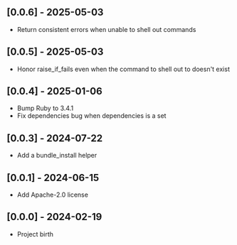 ## [0.0.6] - 2025-05-03

- Return consistent errors when unable to shell out commands

## [0.0.5] - 2025-05-03

- Honor raise_if_fails even when the command to shell out to doesn't exist

## [0.0.4] - 2025-01-06

- Bump Ruby to 3.4.1
- Fix dependencies bug when dependencies is a set

## [0.0.3] - 2024-07-22

- Add a bundle_install helper

## [0.0.1] - 2024-06-15

- Add Apache-2.0 license

## [0.0.0] - 2024-02-19

- Project birth
